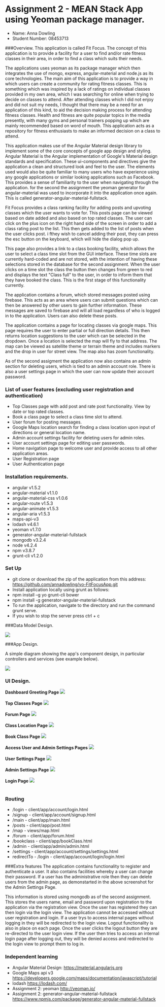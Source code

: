 # Assignment 2 - MEAN Stack App using Yeoman package manager.

+ Name: Anna Dowling
+ Student Number: 08453713

###Overview.
This application is called Fit Focus. The concept of this application is to provide a facility for a user to find and/or rate fitness classes in their area,
in order to find a class which suits their needs.

The applications uses yeoman as its package manager which then integrates the use of mongo, express, angular-material and node.js as its core technologies.
The main aim of this application is to provide a way in which users can create a community for rating fitness classes. This is something which was inspired by
a lack of ratings on individual classes provided in my own area, which I was searching for online when trying to decide on classes to attend.
After attending classes which I did not enjoy and did not suit my needs, I thought that there may be a need for an application of this kind, to aid the decision making process for 
attending fitness classes. Health and fitness are quite popular topics in the media presently, with many gyms and personal trainers popping up which are mainly recommended based on word of mouth.
This application acts as a repository for fitness enthusiasts to make an informed decision on a class to attend.

This application makes use of the Angular Material design library to implement some of the core concepts of google app design and styling. Angular Material is the Angular implementation of 
Google's Material design standards and specification. These ui-components and directives give the application a clean and structured look and feel to the user.
The elements used would also be quite familiar to many users who have experience using any google applications or similar looking applications such as Facebook.
This provides a sense of familiarity to the user when navigating through the application. for the second the assignment the yeoman generator for angular-material was used to incorporate it into the application once again.
This is called generator-angular-material-fullstack.

Fit Focus provides a class ranking facility for adding posts and upvoting classes which the user wants to vote for.
This posts page can be viewed based on date added and also based on top rated classes. The user can click on the plus icon on the right hand side of the screen in order to add a class rating post
to the list. This then gets added to the list of posts when the user clicks post. i fthey wish to cancel adding their post, they can press the esc button on the keyboard, which will hide the dialog pop up.

This page also provides a link to a class booking facility, which allows the user to select a class time slot from the GUI interface. These time slots are currently hard-coded and are not stored,
with the intention of having these selections stored in the database for the second assignment. When the user clicks on a time slot the class the button then changes from green to red and displays
the text "Class full" to the user, in order to inform them that they have booked the class. This is the first stage of this functionality currently.

The application contains a forum, which stored messages posted using firebase. This acts as an area where users can submit questions which can then be answered by other users to gain further information.
These messages are saved to firebase and will all load regardless of who is logged in to the application. Users can also delete these posts.

The application contains a page for locating classes via google maps. This page requires the user to enter partial or full direction details.
This then returns location suggestions to the user which can be selected in the dropdown. 
Once a location is selected the map will fly to that address. The map can be viewed as satellite theme or terrain theme and includes markers and the drop in user for street view.
The map also has zoom functionality.

As of the second assigment the application now also contains an admin section for deleting users, which is tied to an admin account role. There is also a user settings page
in which the user can now update their account password.

### List of user features (excluding user registration and authentication)
 
 + Top Classes page with add post and rate post functionality. View by date or top rated classes.
 + Book a class page to select a class time slot to attend.
 + User forum for posting messages.
 + Google Maps location search for finding a class location upon input of directions or general location name.
 + Admin account settings facility for deleting users for admin roles.
 + User account settings page for editing user passwords.
 + Home navigation page to welcome user and provide access to all other application areas.
 + User Registration page
 + User Authentication page
 
### Installation requirements.
+ angular v1.5.2
+ angular-material v1.1.0
+ angular-material-css v1.0.6
+ angular-route v1.5.3
+ angular-animate v1.5.3
+ angular-aria v1.5.3
+ maps-api-v3
+ lodash v4.6.1
+ yeoman v1.7.0
+ generator-angular-material-fullstack
+ mongodb v3.2.4
+ node v4.2.4
+ npm v3.8.7
+ grunt-cli v1.2.0


### Set Up
+ git clone or download the zip of the application from this address: https://github.com/annadowling/yo-FitFocusApp.git
+ Install application locally using grunt as follows:
+ npm install –g yo grunt-cli bower
+ npm install -g generator-angular-material-fullstack
+ To run the application, navigate to the directory and run the command grunt serve.
+ If you wish to stop the server press ctrl + c


###Data Model Design.

![][image1]

###App Design.

A simple diagram showing the app's component design, in particular controllers and services (see example below).

![][image2]

### UI Design.

<b>Dashboard Greeting Page</b>
![][image3]
<br>
<br>
<b>Top Classes Page</b>
![][image4]
<br>
<br>
<b>Forum Page</b>
![][image5]
<br>
<br>
<b>Class Location Page</b>
![][image6]
<br>
<br>
<b>Book Class Page</b>
![][image7]
<br>
<br>
<b>Access User and Admin Settings Pages</b>
![][image9]
<br>
<br>
<b>User Settings Page</b>
![][image10]
<br>
<br>
<b>Admin Settings Page</b>
![][image8]
<br>
<br>
<b>Login Page</b>
![][image11]
<br>
<br>
    

### Routing

+ /login - client/app/account/login.html
+ /signup - client/app/account/signup.html
+ /main - client/app/main.html
+ /posts - client/app/post.html
+ /map - views/map.html
+ /forum - client/app/forum.html
+ /bookclass - client/app/bookClass.html
+ /admin - client/app/admin/admin.html
+ /settings - client/app/account/settings/settings.html
+ redirectTo - /login - client/app/account/login/login.html

###Extra features
The application contains functionality to register and authenticate a user.
It also contains facilities whereby a user can change their password. If a user has the administrative role then they can delete users from the admin page, as demonstarted in the above screenshot
for the Admin Settings Page.

This information is stored using mongodb as of the second assignment. This stores the users name, email and password upon registration to the application via the registration view.
Once the user has registered they can then login via the login view. The application cannot be accessed without user registration and login. If a user trys to access internal pages without logging in
they will be redirected to the login view. Logout functionality is also in place on each page. Once the user clicks the logout button they are re-directed to the user login view.
If the user then tries to access an internal login page after logging out, they will be denied access and redirected to the login view to prompt them to log in.

### Independent learning

+ Angular Material Design: https://material.angularjs.org
+ Google Maps api v3 https://developers.google.com/maps/documentation/javascript/tutorial
+ lodash https://lodash.com/
+ Assignment 2: yeoman http://yeoman.io/
+ Assignment 2: generator-angular-material-fullstack https://www.npmjs.com/package/generator-angular-material-fullstack

[image1]: ./datamodel.png
[image2]: ./appdesign.png
[image3]: ./dashboardview.png
[image4]: ./postsview.png
[image5]: ./forumview.png
[image6]: ./mapview.png
[image7]: ./bookclassview.png
[image8]: ./adminsettingsview.png
[image9]: ./accessAccountSettingsviews.png
[image10]: ./usersettingsview.png
[image11]: ./login.png


